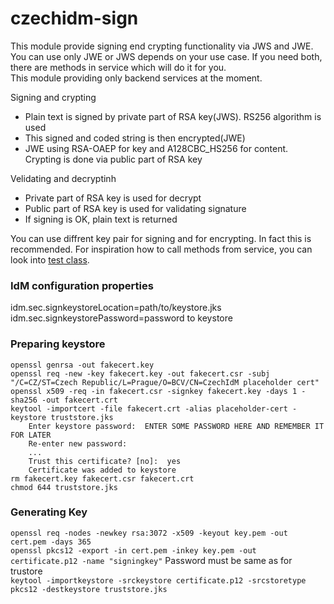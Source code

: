 # czechidm-sign

This module provide signing end crypting functionality via JWS and JWE.  
You can use only JWE or JWS depends on your use case. If you need both, there are methods in service which will do it for you.  
This module providing only backend services at the moment. 

Signing and crypting
* Plain text is signed by private part of RSA key(JWS). RS256 algorithm is used
* This signed and coded string is then encrypted(JWE)
* JWE using RSA-OAEP for key and A128CBC_HS256 for content. Crypting is done via public part of RSA key

Velidating and decryptinh
* Private part of RSA key is used for decrypt
* Public part of RSA key is used for validating signature
* If signing is OK, plain text is returned

You can use diffrent key pair for signing and for encrypting. In fact this is recommended.
For inspiration how to call methods from service, you can look into [test class](https://github.com/bcvsolutions/czechidm-sign/blob/develop/Realization/backend/idm-sign/src/test/java/eu/bcvsolutions/idm/sign/service/impl/DefaultSignSignatureServiceTest.java).
### IdM configuration properties
idm.sec.signkeystoreLocation=path/to/keystore.jks
idm.sec.signkeystorePassword=password to keystore

### Preparing keystore
`openssl genrsa -out fakecert.key`  
`openssl req -new -key fakecert.key -out fakecert.csr -subj "/C=CZ/ST=Czech Republic/L=Prague/O=BCV/CN=CzechIdM placeholder cert" `  
`openssl x509 -req -in fakecert.csr -signkey fakecert.key -days 1 -sha256 -out fakecert.crt`  
`keytool -importcert -file fakecert.crt -alias placeholder-cert -keystore truststore.jks`  
`    Enter keystore password:  ENTER SOME PASSWORD HERE AND REMEMBER IT FOR LATER`  
`    Re-enter new password:`  
`    ...`  
`    Trust this certificate? [no]:  yes`  
`    Certificate was added to keystore`  
`rm fakecert.key fakecert.csr fakecert.crt`  
`chmod 644 truststore.jks`  

### Generating Key
`openssl req -nodes -newkey rsa:3072 -x509 -keyout key.pem -out cert.pem -days 365`  
`openssl pkcs12 -export -in cert.pem -inkey key.pem -out certificate.p12 -name "signingkey"` Password must be same as for trustore  
`keytool -importkeystore -srckeystore certificate.p12 -srcstoretype pkcs12 -destkeystore truststore.jks`
